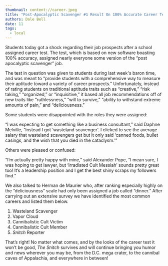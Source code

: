 ```yaml
---
thumbnail: content://career.jpeg
title: "Post-Apocalyptic Scavenger #1 Result On 100% Accurate Career Test"
authors: Dale Bell
date: 11
tags:
  - local
---
```


Students today got a shock regarding their job prospects after a school assigned career test. The test, which is based on new software boasting 100% accuracy, assigned nearly everyone some version of the “post apocalyptic scavenger” job.

The test in question was given to students during last week's baron time, and was meant to “provide students with a comprehensive way to measure their aptitude toward a variety of career prospects.” Unfortunately, instead of rating students on traditional aptitude traits such as “creative,” “risk taking,” “organized,” or “inquisitive,” it based all job recommendations off of new traits like “ruthlessness,” “will to survive,” “ability to withstand extreme amounts of pain,” and “deliciousness.” 

Some students were disappointed with the roles they were assigned:

“I was expecting to get something like a business consultant,” said Daphne Melville, “instead I got  ‘wasteland scavenger’. I clicked to see the average salary that wasteland scavengers get but it only said ‘canned foods, bullet casings, and the wish that you died in the cataclysm.’”

Others were pleased or confused:

“I’m actually pretty happy with mine,” said Alexander Pope, “I mean sure, I was hoping to get lawyer, but ‘Irradiated Cult Messiah’ sounds pretty great too! It’s a leadership position and I get the best shiny scraps my followers find.”

We also talked to Herman de Maurier who, after ranking especially highly on the “deliciousness” scale had only been assigned a job called “dinner.” After carrying out an extensive survey we have identified the most common careers and listed them below.

1. Wasteland Scavenger
2. Vapor Cloud
3. Cannibalistic Cult Victim
4. Cannibalistic Cult Member
5. *Snitch* Reporter

That’s right! No matter what comes, and by the looks of the career test it won’t be good, *The Snitch* survives and will continue bringing you humor and news wherever you may be, from the D.C. mega crater, to the cannibal caves of Appalachia, and everywhere in between!


